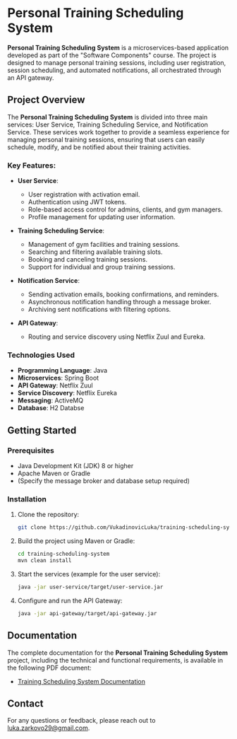 # Personal Training Scheduling System

**Personal Training Scheduling System** is a microservices-based application developed as part of the "Software Components" course. The project is designed to manage personal training sessions, including user registration, session scheduling, and automated notifications, all orchestrated through an API gateway.

## Project Overview

The **Personal Training Scheduling System** is divided into three main services: User Service, Training Scheduling Service, and Notification Service. These services work together to provide a seamless experience for managing personal training sessions, ensuring that users can easily schedule, modify, and be notified about their training activities.

### Key Features:
- **User Service**:
  - User registration with activation email.
  - Authentication using JWT tokens.
  - Role-based access control for admins, clients, and gym managers.
  - Profile management for updating user information.

- **Training Scheduling Service**:
  - Management of gym facilities and training sessions.
  - Searching and filtering available training slots.
  - Booking and canceling training sessions.
  - Support for individual and group training sessions.

- **Notification Service**:
  - Sending activation emails, booking confirmations, and reminders.
  - Asynchronous notification handling through a message broker.
  - Archiving sent notifications with filtering options.

- **API Gateway**:
  - Routing and service discovery using Netflix Zuul and Eureka.

### Technologies Used

- **Programming Language**: Java
- **Microservices**: Spring Boot
- **API Gateway**: Netflix Zuul
- **Service Discovery**: Netflix Eureka
- **Messaging**: ActiveMQ
- **Database**: H2 Databse

## Getting Started

### Prerequisites
- Java Development Kit (JDK) 8 or higher
- Apache Maven or Gradle
- (Specify the message broker and database setup required)

### Installation

1. Clone the repository:
   ```bash
   git clone https://github.com/VukadinovicLuka/training-scheduling-system.git
   ```
2. Build the project using Maven or Gradle:
   ```bash
   cd training-scheduling-system
   mvn clean install
   ```
3. Start the services (example for the user service):
   ```bash
   java -jar user-service/target/user-service.jar
   ```
4. Configure and run the API Gateway:
   ```bash
   java -jar api-gateway/target/api-gateway.jar
   ```

## Documentation

The complete documentation for the **Personal Training Scheduling System** project, including the technical and functional requirements, is available in the following PDF document:
- [Training Scheduling System Documentation](https://github.com/VukadinovicLuka/training-scheduling-system/blob/main/SK-drugi%20projekat%20(2023).pdf)

## Contact
For any questions or feedback, please reach out to luka.zarkovo29@gmail.com.
